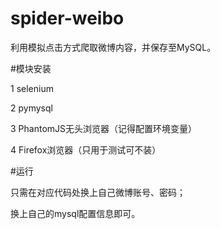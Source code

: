 # spider-weibo
利用模拟点击方式爬取微博内容，并保存至MySQL。

#模块安装

1    selenium

2    pymysql

3    PhantomJS无头浏览器（记得配置环境变量）

4    Firefox浏览器（只用于测试可不装）


#运行

只需在对应代码处换上自己微博账号、密码；

换上自己的mysql配置信息即可。
